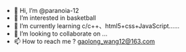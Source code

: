 - 👋 Hi, I’m @paranoia-12
- 👀 I’m interested in basketball
- 🌱 I’m currently learning c/c++、html5+css+JavaScript……
- 💞️ I’m looking to collaborate on ...
- 📫 How to reach me ? gaolong_wang12@163.com

<!---
paranoia-12/paranoia-12 is a ✨ special ✨ repository because its `README.md` (this file) appears on your GitHub profile.
You can click the Preview link to take a look at your changes.
--->
